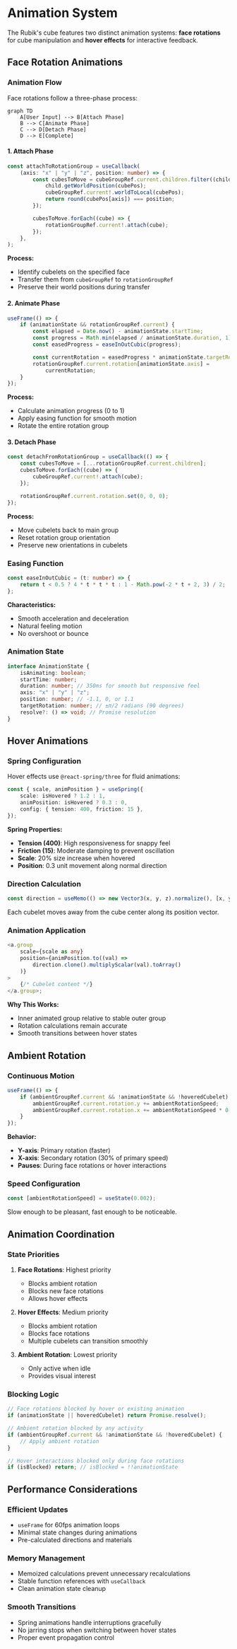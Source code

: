 # Animation System

The Rubik's cube features two distinct animation systems: **face rotations** for
cube manipulation and **hover effects** for interactive feedback.

## Face Rotation Animations

### Animation Flow

Face rotations follow a three-phase process:

```mermaid
graph TD
    A[User Input] --> B[Attach Phase]
    B --> C[Animate Phase]
    C --> D[Detach Phase]
    D --> E[Complete]
```

#### 1. Attach Phase

```typescript
const attachToRotationGroup = useCallback(
    (axis: "x" | "y" | "z", position: number) => {
        const cubesToMove = cubeGroupRef.current.children.filter((child) => {
            child.getWorldPosition(cubePos);
            cubeGroupRef.current!.worldToLocal(cubePos);
            return round(cubePos[axis]) === position;
        });

        cubesToMove.forEach((cube) => {
            rotationGroupRef.current!.attach(cube);
        });
    },
);
```

**Process:**

- Identify cubelets on the specified face
- Transfer them from `cubeGroupRef` to `rotationGroupRef`
- Preserve their world positions during transfer

#### 2. Animate Phase

```typescript
useFrame(() => {
    if (animationState && rotationGroupRef.current) {
        const elapsed = Date.now() - animationState.startTime;
        const progress = Math.min(elapsed / animationState.duration, 1);
        const easedProgress = easeInOutCubic(progress);

        const currentRotation = easedProgress * animationState.targetRotation;
        rotationGroupRef.current.rotation[animationState.axis] =
            currentRotation;
    }
});
```

**Process:**

- Calculate animation progress (0 to 1)
- Apply easing function for smooth motion
- Rotate the entire rotation group

#### 3. Detach Phase

```typescript
const detachFromRotationGroup = useCallback(() => {
    const cubesToMove = [...rotationGroupRef.current.children];
    cubesToMove.forEach((cube) => {
        cubeGroupRef.current!.attach(cube);
    });

    rotationGroupRef.current.rotation.set(0, 0, 0);
});
```

**Process:**

- Move cubelets back to main group
- Reset rotation group orientation
- Preserve new orientations in cubelets

### Easing Function

```typescript
const easeInOutCubic = (t: number) => {
    return t < 0.5 ? 4 * t * t * t : 1 - Math.pow(-2 * t + 2, 3) / 2;
};
```

**Characteristics:**

- Smooth acceleration and deceleration
- Natural feeling motion
- No overshoot or bounce

### Animation State

```typescript
interface AnimationState {
    isAnimating: boolean;
    startTime: number;
    duration: number; // 350ms for smooth but responsive feel
    axis: "x" | "y" | "z";
    position: number; // -1.1, 0, or 1.1
    targetRotation: number; // ±π/2 radians (90 degrees)
    resolve?: () => void; // Promise resolution
}
```

## Hover Animations

### Spring Configuration

Hover effects use `@react-spring/three` for fluid animations:

```typescript
const { scale, animPosition } = useSpring({
    scale: isHovered ? 1.2 : 1,
    animPosition: isHovered ? 0.3 : 0,
    config: { tension: 400, friction: 15 },
});
```

**Spring Properties:**

- **Tension (400)**: High responsiveness for snappy feel
- **Friction (15)**: Moderate damping to prevent oscillation
- **Scale**: 20% size increase when hovered
- **Position**: 0.3 unit movement along normal direction

### Direction Calculation

```typescript
const direction = useMemo(() => new Vector3(x, y, z).normalize(), [x, y, z]);
```

Each cubelet moves away from the cube center along its position vector.

### Animation Application

```typescript
<a.group
    scale={scale as any}
    position={animPosition.to((val) =>
        direction.clone().multiplyScalar(val).toArray()
    )}
>
    {/* Cubelet content */}
</a.group>;
```

**Why This Works:**

- Inner animated group relative to stable outer group
- Rotation calculations remain accurate
- Smooth transitions between hover states

## Ambient Rotation

### Continuous Motion

```typescript
useFrame(() => {
    if (ambientGroupRef.current && !animationState && !hoveredCubelet) {
        ambientGroupRef.current.rotation.y += ambientRotationSpeed;
        ambientGroupRef.current.rotation.x += ambientRotationSpeed * 0.3;
    }
});
```

**Behavior:**

- **Y-axis**: Primary rotation (faster)
- **X-axis**: Secondary rotation (30% of primary speed)
- **Pauses**: During face rotations or hover interactions

### Speed Configuration

```typescript
const [ambientRotationSpeed] = useState(0.002);
```

Slow enough to be pleasant, fast enough to be noticeable.

## Animation Coordination

### State Priorities

1. **Face Rotations**: Highest priority
   - Blocks ambient rotation
   - Blocks new face rotations
   - Allows hover effects

2. **Hover Effects**: Medium priority
   - Blocks ambient rotation
   - Blocks face rotations
   - Multiple cubelets can transition smoothly

3. **Ambient Rotation**: Lowest priority
   - Only active when idle
   - Provides visual interest

### Blocking Logic

```typescript
// Face rotations blocked by hover or existing animation
if (animationState || hoveredCubelet) return Promise.resolve();

// Ambient rotation blocked by any activity
if (ambientGroupRef.current && !animationState && !hoveredCubelet) {
    // Apply ambient rotation
}

// Hover interactions blocked only during face rotations
if (isBlocked) return; // isBlocked = !!animationState
```

## Performance Considerations

### Efficient Updates

- `useFrame` for 60fps animation loops
- Minimal state changes during animations
- Pre-calculated directions and materials

### Memory Management

- Memoized calculations prevent unnecessary recalculations
- Stable function references with `useCallback`
- Clean animation state cleanup

### Smooth Transitions

- Spring animations handle interruptions gracefully
- No jarring stops when switching between hover states
- Proper event propagation control
